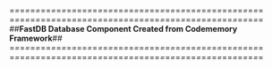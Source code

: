 =_=_=_=_=_=_==_=_=_=_=_=_==_=_=_=_=_=_==_=_=_=_=_=_==_=_=_=_=_=_==_=_=_=_=_=_==_=_=_=_=_=_=
=_=_=_=_=_=_==_=_=_=_=_=_==_=_=_=_=_=_==_=_=_=_=_=_==_=_=_=_=_=_==_=_=_=_=_=_==_=_=_=_=_=_=
##______________FastDB Database Component Created from Codememory Framework______________##
=_=_=_=_=_=_==_=_=_=_=_=_==_=_=_=_=_=_==_=_=_=_=_=_==_=_=_=_=_=_==_=_=_=_=_=_==_=_=_=_=_=_=
=_=_=_=_=_=_==_=_=_=_=_=_==_=_=_=_=_=_==_=_=_=_=_=_==_=_=_=_=_=_==_=_=_=_=_=_==_=_=_=_=_=_=